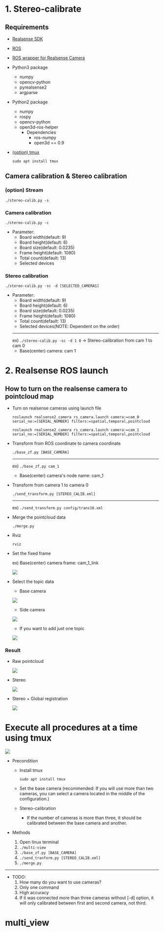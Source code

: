 # 1. Stereo-calibrate

## Requirements

- [Realsense SDK](https://github.com/IntelRealSense/librealsense/blob/master/doc/distribution_linux.md#installing-the-packages)

- [ROS](http://wiki.ros.org/melodic/Installation/Ubuntu)

- [ROS wrapper for Realsense Camera](https://github.com/IntelRealSense/realsense-ros)

- Python3 package
	- numpy
	- opencv-python
	- pyrealsense2
	- argparse

- Python2 package
	- numpy
	- rospy
	- opencv-python
	- open3d-ros-helper
		- Dependencies
		  - ros-numpy
		  - open3d == 0.9

- [(option) tmux](#execute-all-procedures-at-a-time-using-tmux)

	`sudo apt install tmux`


## Camera calibration & Stereo calibration

### (option) Stream 
`./stereo-calib.py -s`

### Camera calibration
`./stereo-calib.py -c`
- Parameter: 
	- Board width(default: 9)
	- Board height(default: 6)
	- Board size(default: 0.0235)
	- Frame height(default: 1080)
	- Total count(default: 13)
	- Selected devices

### Stereo calibration
`./stereo-calib.py -sc -d [SELECTED_CAMERAS]`

- Parameter: 
	- Board width(default: 9)
	- Board height(default: 6)
	- Board size(default: 0.0235)
	- Frame height(default: 1080)
	- Total count(default: 13)
	- Selected devices(NOTE: Dependent on the order)
	---
	ex) `./stereo-calib.py -sc -d 1 0` -> Stereo-calibration from cam 1 to cam 0 
	- Base(center) camera: cam 1


# 2. Realsense ROS launch

## How to turn on the realsense camera to pointcloud map

- Turn on realsense cameras using launch file

	`roslaunch realsense2_camera rs_camera.launch camera:=cam_0 serial_no:=[SERIAL_NUMBER] filters:=spatial,temporal,pointcloud`

	`roslaunch realsense2_camera rs_camera.launch camera:=cam_1 serial_no:=[SERIAL_NUMBER] filters:=spatial,temporal,pointcloud`

- Transform from ROS coordinate to camera coordinate

	`./base_zf.py [BASE_CAMERA]`

	---
	ex) `./base_zf.py cam_1`
	- Base(center) camera's node name: cam_1

- Transform from camera 1 to camera 0

	`./send_transform.py [STEREO_CALIB.xml]`

	---

	ex) `./send_transform.py config/trans10.xml`

- Merge the pointcloud data

	`./merge.py`

- Rviz

	`rviz`

- Set the fixed frame

	ex) Base(center) camera frame: cam_1_link

	![](./figure/rviz.png)

- Select the topic data

	- Base camera

	![](./figure/base.png)


	- Side camera

	![](./figure/side.png)

	- If you want to add just one topic

	![](./figure/merge.png)


### Result
- Raw pointcloud

	![](./figure/raw.gif)

- Stereo

	![](./figure/stereo.gif)

- Stereo + Global registration

	![](./figure/ransac.gif)


# Execute all procedures at a time using tmux

![](./figure/stereo-shin.gif)

- Precondition
  - Install tmux

    `sudo apt install tmux`

  - Set the base camera (recommended: If you will use more than two cameras, you can select a camera located in the middle of the configuration.)

  - Stereo-calibration

    - If the number of cameras is more than three, it should be calibrated between the base camera and another.

- Methods
  1. Open linux terminal
  2. `./multi-view`
  3. `./base_zf.py [BASE_CAMERA]`
  4. `./send_tranform.py [STEREO_CALIB.xml]`
  5. `./merge.py`

---
- TODO: 
	1. How many do you want to use cameras?
	2. Only one command
	3. High accuracy
	4. If it was connected more than three cameras without [-d] option, it will only calibrated between first and second camera, not third. 

# multi_view
